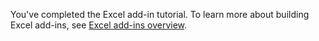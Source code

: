 You've completed the Excel add-in tutorial. To learn more about building Excel add-ins, see <a href="~/excel/excel-add-ins-overview.md">Excel add-ins overview</a>.